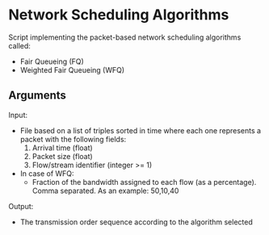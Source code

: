 # Network Scheduling Algorithms
Script implementing the packet-based network scheduling algorithms called:
<ul>
    <li>Fair Queueing (FQ)</li>
    <li>Weighted Fair Queueing (WFQ)</li>
</ul>

## Arguments

Input:
<ul>
    <li>File based on a list of triples sorted in time where each one represents a packet with the following fields:
        <ol type="1">
            <li>Arrival time (float)</li>
            <li>Packet size (float)</li>
            <li>Flow/stream identifier (integer >= 1)</li>
        </ol>
    </li>
    <li>In case of WFQ:
        <ul>
            <li>Fraction of the bandwidth assigned to each flow (as a percentage). Comma separated. As an example: 50,10,40</li>
        </ul>
    </li>
</ul>

Output:
    <ul>
        <li>The transmission order sequence according to the algorithm selected</li>
    </ul>
